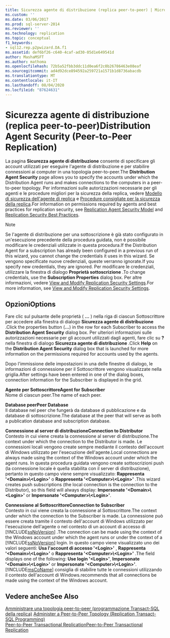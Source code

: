 ```yaml
---
title: Sicurezza agente di distribuzione (replica peer-to-peer) | Microsoft Docs
ms.custom: ''
ms.date: 03/06/2017
ms.prod: sql-server-2014
ms.reviewer: ''
ms.technology: replication
ms.topic: conceptual
f1_keywords:
- sql12.rep.p2pwizard.DA.f1
ms.assetid: def6bf26-c640-4caf-ad30-05d1e649541d
author: MashaMSFT
ms.author: mathoma
ms.openlocfilehash: 72b5a52fbb3ddc11d0ea6f2c0b26786463e08eaf
ms.sourcegitcommit: ad4d92dce894592a259721a1571b1d8736abacdb
ms.translationtype: MT
ms.contentlocale: it-IT
ms.lasthandoff: 08/04/2020
ms.locfileid: "87624631"
---
```

# <a name="distribution-agent-security-peer-to-peer-replication"></a><span data-ttu-id="ae451-102">Sicurezza agente di distribuzione (replica peer-to-peer)</span><span class="sxs-lookup"><span data-stu-id="ae451-102">Distribution Agent Security (Peer-to-Peer Replication)</span></span>
  <span data-ttu-id="ae451-103">La pagina **Sicurezza agente di distribuzione** consente di specificare gli account utilizzati per eseguire l'agente di distribuzione e per stabilire connessioni ai computer in una topologia peer-to-peer.</span><span class="sxs-lookup"><span data-stu-id="ae451-103">The **Distribution Agent Security** page allows you to specify the accounts under which the Distribution Agent runs and makes connections to the computers in a peer-to-peer topology.</span></span> <span data-ttu-id="ae451-104">Per informazioni sulle autorizzazioni necessarie per gli agenti e le procedure migliori per la sicurezza della replica, vedere [Modello di sicurezza dell'agente di replica](security/replication-agent-security-model.md) e [Procedure consigliate per la sicurezza della replica](security/replication-security-best-practices.md).</span><span class="sxs-lookup"><span data-stu-id="ae451-104">For information on permissions required by agents and best practices for replication security, see [Replication Agent Security Model](security/replication-agent-security-model.md) and [Replication Security Best Practices](security/replication-security-best-practices.md).</span></span>  
  
> [!NOTE]  
>  <span data-ttu-id="ae451-105">Se l'agente di distribuzione per una sottoscrizione è già stato configurato in un'esecuzione precedente della procedura guidata, non è possibile modificare le credenziali utilizzate in questa procedura.</span><span class="sxs-lookup"><span data-stu-id="ae451-105">If the Distribution Agent for a subscription has already been configured in a previous run of this wizard, you cannot change the credentials it uses in this wizard.</span></span> <span data-ttu-id="ae451-106">Se vengono specificate nuove credenziali, queste verranno ignorate.</span><span class="sxs-lookup"><span data-stu-id="ae451-106">If you specify new credentials, they are ignored.</span></span> <span data-ttu-id="ae451-107">Per modificare le credenziali, utilizzare la finestra di dialogo **Proprietà sottoscrizione** .</span><span class="sxs-lookup"><span data-stu-id="ae451-107">To change credentials, use the **Subscription Properties** dialog box.</span></span> <span data-ttu-id="ae451-108">Per altre informazioni, vedere [View and Modify Replication Security Settings](security/view-and-modify-replication-security-settings.md).</span><span class="sxs-lookup"><span data-stu-id="ae451-108">For more information, see [View and Modify Replication Security Settings](security/view-and-modify-replication-security-settings.md).</span></span>  
  
## <a name="options"></a><span data-ttu-id="ae451-109">Opzioni</span><span class="sxs-lookup"><span data-stu-id="ae451-109">Options</span></span>  
 <span data-ttu-id="ae451-110">Fare clic sul pulsante delle proprietà ( **...** ) nella riga di ciascun Sottoscrittore per accedere alla finestra di dialogo **Sicurezza agente di distribuzione** .</span><span class="sxs-lookup"><span data-stu-id="ae451-110">Click the properties button (**...**) in the row for each Subscriber to access the **Distribution Agent Security** dialog box.</span></span> <span data-ttu-id="ae451-111">Per ulteriori informazioni sulle autorizzazioni necessarie per gli account utilizzati dagli agenti, fare clic su **?** nella finestra di dialogo **Sicurezza agente di distribuzione** .</span><span class="sxs-lookup"><span data-stu-id="ae451-111">Click **Help** on the **Distribution Agent Security** dialog box that is launched for more information on the permissions required for accounts used by the agents.</span></span>  
  
 <span data-ttu-id="ae451-112">Dopo l'immissione delle impostazioni in una delle finestre di dialogo, le informazioni di connessione per il Sottoscrittore vengono visualizzate nella griglia.</span><span class="sxs-lookup"><span data-stu-id="ae451-112">After settings have been entered in one of the dialog boxes, connection information for the Subscriber is displayed in the grid.</span></span>  
  
 <span data-ttu-id="ae451-113">**Agente per Sottoscrittore**</span><span class="sxs-lookup"><span data-stu-id="ae451-113">**Agent for Subscriber**</span></span>  
 <span data-ttu-id="ae451-114">Nome di ciascun peer.</span><span class="sxs-lookup"><span data-stu-id="ae451-114">The name of each peer.</span></span>  
  
 <span data-ttu-id="ae451-115">**Database peer**</span><span class="sxs-lookup"><span data-stu-id="ae451-115">**Peer Database**</span></span>  
 <span data-ttu-id="ae451-116">Il database nel peer che fungerà da database di pubblicazione e da database di sottoscrizione.</span><span class="sxs-lookup"><span data-stu-id="ae451-116">The database at the peer that will serve as both a publication database and subscription database.</span></span>  
  
 <span data-ttu-id="ae451-117">**Connessione al server di distribuzione**</span><span class="sxs-lookup"><span data-stu-id="ae451-117">**Connection to Distributor**</span></span>  
 <span data-ttu-id="ae451-118">Contesto in cui viene creata la connessione al server di distribuzione.</span><span class="sxs-lookup"><span data-stu-id="ae451-118">The context under which the connection to the Distributor is made.</span></span> <span data-ttu-id="ae451-119">Le connessioni locali vengono create sempre mediante il contesto dell'account di Windows utilizzato per l'esecuzione dell'agente.</span><span class="sxs-lookup"><span data-stu-id="ae451-119">Local connections are always made using the context of the Windows account under which the agent runs.</span></span> <span data-ttu-id="ae451-120">In questa procedura guidata vengono create sottoscrizioni push (la connessione locale è quella stabilita con il server di distribuzione), pertanto in questo campo viene sempre visualizzato: **Rappresenta '\<Domain>\\<Login\>'** o **Rappresenta '\<Computer>\\<Login\>'** .</span><span class="sxs-lookup"><span data-stu-id="ae451-120">This wizard creates push subscriptions (the local connection is the connection to the Distributor), so this field will always display: **Impersonate '\<Domain>\\<Login\>'** or **Impersonate '\<Computer>\\<Login\>'**.</span></span>  
  
 <span data-ttu-id="ae451-121">**Connessione al Sottoscrittore**</span><span class="sxs-lookup"><span data-stu-id="ae451-121">**Connection to Subscriber**</span></span>  
 <span data-ttu-id="ae451-122">Contesto in cui viene creata la connessione al Sottoscrittore.</span><span class="sxs-lookup"><span data-stu-id="ae451-122">The context under which the connection to the Subscriber is made.</span></span> <span data-ttu-id="ae451-123">La connessione può essere creata tramite il contesto dell'account di Windows utilizzato per l'esecuzione dell'agente o nel contesto di un account di accesso di [!INCLUDE[ssNoVersion](../../includes/ssnoversion-md.md)] .</span><span class="sxs-lookup"><span data-stu-id="ae451-123">The connection can be made using the context of the Windows account under which the agent runs or under the context of a [!INCLUDE[ssNoVersion](../../includes/ssnoversion-md.md)] login.</span></span> <span data-ttu-id="ae451-124">In questo campo viene visualizzato uno dei valori seguenti: **Usa l'account di accesso '\<Login>'** , **Rappresenta '\<Domain>\\<Login\>'** o **Rappresenta '\<Computer>\\<Login\>'** .</span><span class="sxs-lookup"><span data-stu-id="ae451-124">The field displays one of the following: **Use login '\<Login>'**, **Impersonate '\<Domain>\\<Login\>'** or **Impersonate '\<Computer>\\<Login\>'**.</span></span> [!INCLUDE[msCoName](../../includes/msconame-md.md)] <span data-ttu-id="ae451-125">consiglia di stabilire tutte le connessioni utilizzando il contesto dell'account di Windows.</span><span class="sxs-lookup"><span data-stu-id="ae451-125">recommends that all connections be made using the context of the Windows account.</span></span>  
  
## <a name="see-also"></a><span data-ttu-id="ae451-126">Vedere anche</span><span class="sxs-lookup"><span data-stu-id="ae451-126">See Also</span></span>  
 <span data-ttu-id="ae451-127">[Amministrare una topologia peer-to-peer &#40;programmazione Transact-SQL della replica&#41;](administration/administer-a-peer-to-peer-topology-replication-transact-sql-programming.md) </span><span class="sxs-lookup"><span data-stu-id="ae451-127">[Administer a Peer-to-Peer Topology &#40;Replication Transact-SQL Programming&#41;](administration/administer-a-peer-to-peer-topology-replication-transact-sql-programming.md) </span></span>  
 [<span data-ttu-id="ae451-128">Peer-to-Peer Transactional Replication</span><span class="sxs-lookup"><span data-stu-id="ae451-128">Peer-to-Peer Transactional Replication</span></span>](transactional/peer-to-peer-transactional-replication.md)  
  
  
